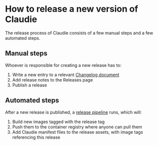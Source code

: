 # How to release a new version of Claudie

The release process of Claudie consists of a few manual steps and a few automated steps.

## Manual steps

Whoever is responsible for creating a new release has to:

1. Write a new entry to a relevant [Changelog document](https://github.com/berops/claudie/tree/master/docs/CHANGELOG)
2. Add release notes to the Releases page
3. Publish a release

## Automated steps

After a new release is published, a [release pipeline](https://github.com/berops/claudie/blob/master/.github/workflows/release.yml) runs, which will:

1. Build new images tagged with the release tag
2. Push them to the container registry where anyone can pull them
3. Add Claudie manifest files to the release assets, with image tags referencing this release
